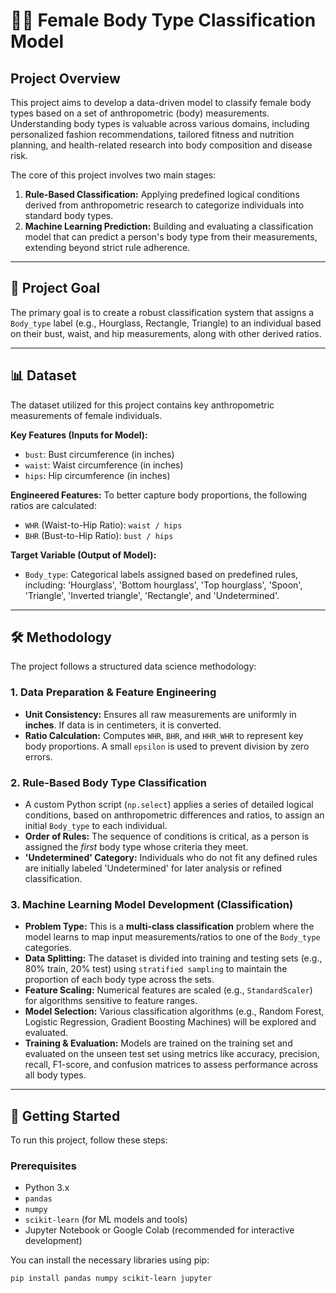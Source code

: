 # 👩‍🔬 Female Body Type Classification Model

## Project Overview

This project aims to develop a data-driven model to classify female body types based on a set of anthropometric (body) measurements. Understanding body types is valuable across various domains, including personalized fashion recommendations, tailored fitness and nutrition planning, and health-related research into body composition and disease risk.

The core of this project involves two main stages:
1.  **Rule-Based Classification:** Applying predefined logical conditions derived from anthropometric research to categorize individuals into standard body types.
2.  **Machine Learning Prediction:** Building and evaluating a classification model that can predict a person's body type from their measurements, extending beyond strict rule adherence.

---

## 🎯 Project Goal

The primary goal is to create a robust classification system that assigns a `Body_type` label (e.g., Hourglass, Rectangle, Triangle) to an individual based on their bust, waist, and hip measurements, along with other derived ratios.

---

## 📊 Dataset

The dataset utilized for this project contains key anthropometric measurements of female individuals.

**Key Features (Inputs for Model):**
* `bust`: Bust circumference (in inches)
* `waist`: Waist circumference (in inches)
* `hips`: Hip circumference (in inches)
  
**Engineered Features:**
To better capture body proportions, the following ratios are calculated:
* `WHR` (Waist-to-Hip Ratio): `waist / hips`
* `BHR` (Bust-to-Hip Ratio): `bust / hips`

**Target Variable (Output of Model):**
* `Body_type`: Categorical labels assigned based on predefined rules, including: 'Hourglass', 'Bottom hourglass', 'Top hourglass', 'Spoon', 'Triangle', 'Inverted triangle', 'Rectangle', and 'Undetermined'.

---

## 🛠️ Methodology

The project follows a structured data science methodology:

### 1. Data Preparation & Feature Engineering
* **Unit Consistency:** Ensures all raw measurements are uniformly in **inches**. If data is in centimeters, it is converted.
* **Ratio Calculation:** Computes `WHR`, `BHR`, and `HHR_WHR` to represent key body proportions. A small `epsilon` is used to prevent division by zero errors.

### 2. Rule-Based Body Type Classification
* A custom Python script (`np.select`) applies a series of detailed logical conditions, based on anthropometric differences and ratios, to assign an initial `Body_type` to each individual.
* **Order of Rules:** The sequence of conditions is critical, as a person is assigned the *first* body type whose criteria they meet.
* **'Undetermined' Category:** Individuals who do not fit any defined rules are initially labeled 'Undetermined' for later analysis or refined classification.

### 3. Machine Learning Model Development (Classification)
* **Problem Type:** This is a **multi-class classification** problem where the model learns to map input measurements/ratios to one of the `Body_type` categories.
* **Data Splitting:** The dataset is divided into training and testing sets (e.g., 80% train, 20% test) using `stratified sampling` to maintain the proportion of each body type across the sets.
* **Feature Scaling:** Numerical features are scaled (e.g., `StandardScaler`) for algorithms sensitive to feature ranges.
* **Model Selection:** Various classification algorithms (e.g., Random Forest, Logistic Regression, Gradient Boosting Machines) will be explored and evaluated.
* **Training & Evaluation:** Models are trained on the training set and evaluated on the unseen test set using metrics like accuracy, precision, recall, F1-score, and confusion matrices to assess performance across all body types.

---

## 🚀 Getting Started

To run this project, follow these steps:

### Prerequisites

* Python 3.x
* `pandas`
* `numpy`
* `scikit-learn` (for ML models and tools)
* Jupyter Notebook or Google Colab (recommended for interactive development)

You can install the necessary libraries using pip:
```bash
pip install pandas numpy scikit-learn jupyter

